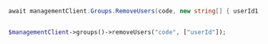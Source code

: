 ```python

```

```csharp
await managementClient.Groups.RemoveUsers(code, new string[] { userId1, userId2 });
```

```java

```

```php
$managementClient->groups()->removeUsers("code", ["userId"]);
```
